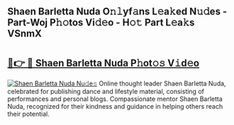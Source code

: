 ## Shaen Barletta Nuda O𝚗𝚕yf𝚊ns L𝚎a𝚔ed N𝚞𝚍es - Part-Woj P𝚑𝚘tos Vi𝚍𝚎o - H𝚘𝚝 Part L𝚎a𝚔s VSnmX

# <h2><a href="http://kf6tmxy.oniu.top/?m=Shaen+Barletta+Nuda">🔗👉 🔴 Shaen Barletta Nuda P𝚑ot𝚘𝚜 V𝚒d𝚎o</a></h2>

[![Shaen Barletta Nuda Nu𝚍e𝚜](https://i.imgur.com/0qMVB7G.gif)](http://kf6tmxy.oniu.top/?m=Shaen+Barletta+Nuda)
Online thought leader Shaen Barletta Nuda, celebrated for publishing dance and lifestyle material, consisting of performances and personal blogs. Compassionate mentor Shaen Barletta Nuda, recognized for their kindness and guidance in helping others reach their potential.  
